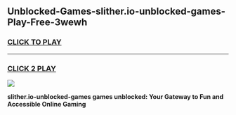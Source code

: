 
## Unblocked-Games-slither.io-unblocked-games-Play-Free-3wewh
<h3>
<a href="https://premium76.site?title=slither.io-unblocked-games&ref=19M">CLICK TO PLAY</a></h3>
<hr>

<h3>
<a href="https://premium76.site?title=slither.io-unblocked-games&ref=19M">CLICK 2 PLAY</a>
  
</h3>

<a href="https://premium76.site?title=slither.io-unblocked-games&ref=19M"><img src="https://clearcache.store/games.png"></a>


**slither.io-unblocked-games games unblocked: Your Gateway to Fun and Accessible Online Gaming**
